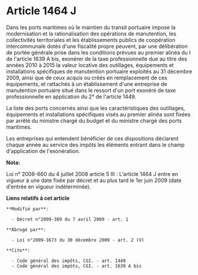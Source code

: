 # Article 1464 J

Dans les ports maritimes où le maintien du transit portuaire impose la modernisation et la rationalisation des opérations de
manutention, les collectivités territoriales et les établissements publics de coopération intercommunale dotés d'une
fiscalité propre peuvent, par une délibération de portée générale prise dans les conditions prévues au premier alinéa du I de
l'article 1639 A bis, exonérer de la taxe professionnelle due au titre des années 2010 à 2015 la valeur locative des
outillages, équipements et installations spécifiques de manutention portuaire exploités au 31 décembre 2009, ainsi que de
ceux acquis ou créés en remplacement de ces équipements, et rattachés à un établissement d'une entreprise de manutention
portuaire situé dans le ressort d'un port exonéré de taxe professionnelle en application du 2° de l'article 1449. 

La liste des ports concernés ainsi que les caractéristiques des outillages, équipements et installations spécifiques visés au
premier alinéa sont fixées par arrêté du ministre chargé du budget et du ministre chargé des ports maritimes. 

Les entreprises qui entendent bénéficier de ces dispositions déclarent chaque année au service des impôts les éléments
entrant dans le champ d'application de l'exonération.

**Nota:**

Loi n° 2008-660 du 4 juillet 2008 article 5 III : L'article 1464 J entre en vigueur à une date fixée par décret et au plus
tard le 1er juin 2009 (date d'entrée en vigueur indéterminée).

**Liens relatifs à cet article**

	**Modifié par**:

	  - Décret n°2009-389 du 7 avril 2009 - art. 1

	**Abrogé par**:

	  - Loi n°2009-1673 du 30 décembre 2009 - art. 2 (V)

	**Cite**:

	  - Code général des impôts, CGI. - art. 1449
	  - Code général des impôts, CGI. - art. 1639 A bis
